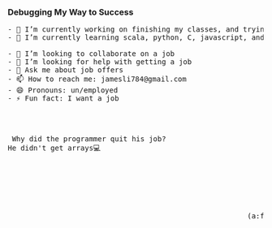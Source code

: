 ### Debugging My Way to Success

<!--
**skxvtchy/skxvtchy** is a ✨ _special_ ✨ repository because its `README.md` (this file) appears on your GitHub profile.
Here are some ideas to get you started:
-->
<pre>
- 🔭 I’m currently working on finishing my classes, and trying to get a job              ,:
- 🌱 I’m currently learning scala, python, C, javascript, and how to get a job         ,' |
                                                                                      /   :           __,-~~/~    `---.    
- 👯 I’m looking to collaborate on a job                                           --'   /           _/_,---(      ,    )          
- 🤔 I’m looking for help with getting a job                                       \/ />/        __ /        <    /   )  \___    
- 💬 Ask me about job offers                                                       / /_\--===;;;'====------------------===;;;===----- -  -          
- 📫 How to reach me: jamesli784@gmail.com                                      __/   /             \/  ~"~"~"~"~"~\~"~)~"/
- 😄 Pronouns: un/employed                                                      )'-. /              (_ (   \  (     >    \)
- ⚡ Fun fact: I want a job                                                     ./  :\               \_( _ <         >_>'
                                                                                  /.' '                  ~ `-i' ::>|--"
                                                                                '/'                          I;|.|.|
                                                                               +                            <|i::|i|`.
                                                                             '                            (` ^'"`-' ")
 Why did the programmer quit his job?                                        `.                ,---.            U 
He didn't get arrays💻                                                     .-"-               ;     \         ;                
                                                                          (    |          .==\"/==.  `-.___.-'
                                                                    . .-'  '.            ((+) .  .:)
                                                                   ( (.   )8:            |'.-(o)-.'|  
                                                               .'    / (_  )             \/  \_/  \/   
                                                                _. :(.   )8P  `
                                                            .  (  `-' (  `.   .
                                                             .  :  (   .a8a) 
                                                        (a:f   "     `"       ` 
</pre>
